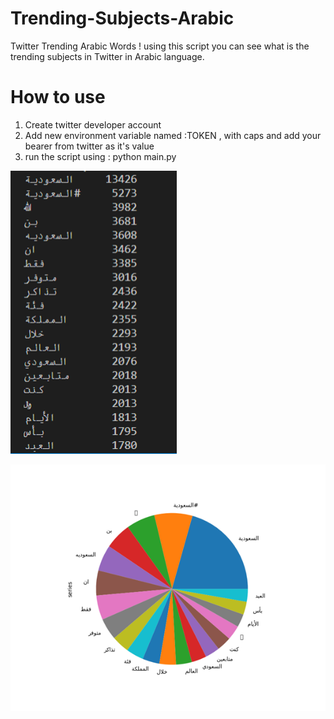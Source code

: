 # Trending-Subjects-Arabic
Twitter Trending Arabic Words ! 
using this script you can see what is the trending subjects in Twitter in Arabic language.

# How to use
1. Create twitter developer account
2. Add new environment variable named :TOKEN , with caps and add your bearer from twitter as it's value
3. run the script using : python main.py

![ScreenShot](/screenshots/p1.png)

![ScreenShot](/screenshots/p2.png)
